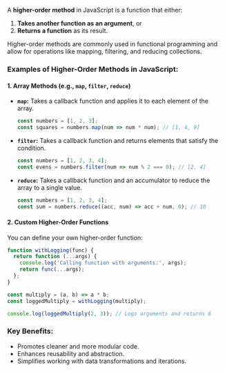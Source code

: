 A **higher-order method** in JavaScript is a function that either:

1. **Takes another function as an argument**, or
2. **Returns a function** as its result.

Higher-order methods are commonly used in functional programming and allow for operations like mapping, filtering, and reducing collections.

### Examples of Higher-Order Methods in JavaScript:

#### 1. **Array Methods (e.g., `map`, `filter`, `reduce`)**

- **`map`:** Takes a callback function and applies it to each element of the array.
    
    ```javascript
    const numbers = [1, 2, 3];
    const squares = numbers.map(num => num * num); // [1, 4, 9]
    ```
    
- **`filter`:** Takes a callback function and returns elements that satisfy the condition.
    
    ```javascript
    const numbers = [1, 2, 3, 4];
    const evens = numbers.filter(num => num % 2 === 0); // [2, 4]
    ```
    
- **`reduce`:** Takes a callback function and an accumulator to reduce the array to a single value.
    
    ```javascript
    const numbers = [1, 2, 3, 4];
    const sum = numbers.reduce((acc, num) => acc + num, 0); // 10
    ```
    

#### 2. **Custom Higher-Order Functions**

You can define your own higher-order function:

```javascript
function withLogging(func) {
  return function (...args) {
    console.log('Calling function with arguments:', args);
    return func(...args);
  };
}

const multiply = (a, b) => a * b;
const loggedMultiply = withLogging(multiply);

console.log(loggedMultiply(2, 3)); // Logs arguments and returns 6
```

### Key Benefits:

- Promotes cleaner and more modular code.
- Enhances reusability and abstraction.
- Simplifies working with data transformations and iterations.